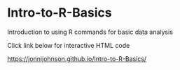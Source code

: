 # Intro-to-R-Basics
Introduction to using R commands for basic data analysis


Click link below for interactive HTML code

https://jonnijohnson.github.io/Intro-to-R-Basics/
